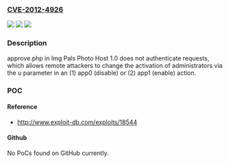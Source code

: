 ### [CVE-2012-4926](https://cve.mitre.org/cgi-bin/cvename.cgi?name=CVE-2012-4926)
![](https://img.shields.io/static/v1?label=Product&message=n%2Fa&color=blue)
![](https://img.shields.io/static/v1?label=Version&message=n%2Fa&color=blue)
![](https://img.shields.io/static/v1?label=Vulnerability&message=n%2Fa&color=brighgreen)

### Description

approve.php in Img Pals Photo Host 1.0 does not authenticate requests, which allows remote attackers to change the activation of administrators via the u parameter in an (1) app0 (disable) or (2) app1 (enable) action.

### POC

#### Reference
- http://www.exploit-db.com/exploits/18544

#### Github
No PoCs found on GitHub currently.

